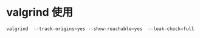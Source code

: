 # valgrind 使用
```c
valgrind  --track-origins=yes --show-reachable=yes  --leak-check=full ./<programname>
```